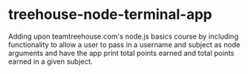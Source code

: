 # treehouse-node-terminal-app

Adding upon teamtreehouse.com's node.js basics course by including functionality to allow a user to pass in a username and subject as node arguments and have the app print total points earned and total points earned in a given subject.
